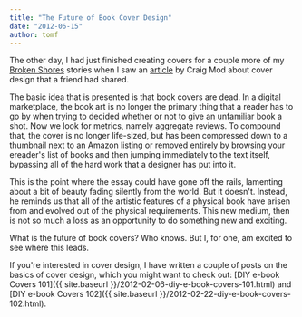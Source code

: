 ```yaml
---
title: "The Future of Book Cover Design"
date: "2012-06-15"
author: tomf
---
```


The other day, I had just finished creating covers for a couple more of my [Broken Shores](http://brokenshores.com) stories when I saw an [article](http://craigmod.com/journal/hack_the_cover/) by Craig Mod about cover design that a friend had shared.

The basic idea that is presented is that book covers are dead. In a digital marketplace, the book art is no longer the primary thing that a reader has to go by when trying to decided whether or not to give an unfamiliar book a shot. Now we look for metrics, namely aggregate reviews. To compound that, the cover is no longer life-sized, but has been compressed down to a thumbnail next to an Amazon listing or removed entirely by browsing your ereader's list of books and then jumping immediately to the text itself, bypassing all of the hard work that a designer has put into it.

This is the point where the essay could have gone off the rails, lamenting about a bit of beauty fading silently from the world. But it doesn't. Instead, he reminds us that all of the artistic features of a physical book have arisen from and evolved out of the physical requirements. This new medium, then is not so much a loss as an opportunity to do something new and exciting.

What is the future of book covers? Who knows. But I, for one, am excited to see where this leads.

If you're interested in cover design, I have written a couple of posts on the basics of cover design, which you might want to check out: [DIY e-book Covers 101]({{ site.baseurl }}/2012-02-06-diy-e-book-covers-101.html) and [DIY e-book Covers 102]({{ site.baseurl }}/2012-02-22-diy-e-book-covers-102.html).
